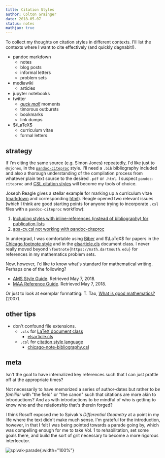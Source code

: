 ```yaml
---
title: Citation Styles
author: Colton Grainger
date: 2018-05-07
status: notes
mathjax: true
---
```


To collect my thoughts on citation styles in different contexts. I'll list the contexts where I want to cite effectively (and quickly dagnabit!).

- pandoc markdown
  - notes
  - blog posts
  - informal letters
  - problem sets
- mediawiki
  - articles
- jupyter notebooks
- twitter
  - *[guck mal!](https://german.stackexchange.com/questions/36810/sieh-mal-vs-guck-mal)* moments
  - timorous outbursts
  - bookmarks
  - link dumps
- $\LaTeX$
  - curriculum vitae
  - formal letters

## strategy

If I'm citing the same source (e.g. Simon Jones) repeatedly, I'd like just to
`@sjones`, in the [`pandoc-citeproc`](https://github.com/jgm/pandoc-citeproc)
style. I'll need a `.bib` bibliography included and also a thorough
understanding of the compilation process from whatever plain text source to the desired `.pdf` or `.html`. I suspect `pandoc-citeproc` and [CSL citation styles](https://citationstyles.org/)  will become my tools of choice.

Joseph Reagle gives a stellar example for marking up a curriculum vitae ([markdown](http://reagle.org/joseph/2003/cv/cv.md) and corresponding [html](http://reagle.org/joseph/2003/cv/cv.html)). Reagle opened two relevant issues (which I think are good starting points for anyone trying to incorporate `.csl` files with a `pandoc-citeproc` workflow):

1. [Including styles with inline-references (instead of bibliography) for
   publication lists](https://github.com/citation-style-language/styles/issues/1619)
1. [apa-cv.csl not working with pandoc-citeproc](https://github.com/citation-style-language/styles/issues/1619)

In undergrad, I was comfortable using
[Biber](https://en.wikipedia.org/wiki/Biber_(LaTeX)) and $\LaTeX$ for papers in the [Chicago footnote style](https://tex.stackexchange.com/questions/30287/get-biblatex-chicago-working) and in the [elsarticle.cls](https://tex.stackexchange.com/questions/110515/elsarticle-cls-and-biblatex-incompatibility) document class. I never really moved beyond `\footnote{https://math.dartmouth.edu}` for references in my mathematics problem sets.

Now, however, I'd like to know what's standard for mathematical writing.
Perhaps one of the following?

- [AMS Style Guide](https://www.ams.org/publications/authors/AMS-StyleGuide-print.pdf). Retrieved May 7, 2018.
- [MAA Reference Guide](https://www.maa.org/sites/default/files/pdf/pubs/Ref_Guide.pdf).
Retrieved May 7, 2018.

Or just to look at exemplar formatting: T. Tao, [What is good mathematics?](https://arxiv.org/pdf/math/0702396.pdf) (2007).

## other tips

- don't confound file extensions.
  - `.cls` for [LaTeX document class](https://tex.stackexchange.com/questions/7770/file-extensions-related-to-latex-etc)
    - [elsarticle.cls](https://www.elsevier.com/__data/assets/pdf_file/0008/56843/elsdoc-1.pdf)
  - `.csl` for [citation style language](https://github.com/citation-style-language/styles) 
    - [chicago-note-bibliography.csl](https://github.com/jgm/pandoc-citeproc/blob/master/tests/chicago-note-bibliography.csl)

## meta

Isn't the goal to have internalized key references such that I can just
prattle off at the appropriate times? 

Not necessarily to have memorized a series of author-dates but rather to *be
familiar* with "the field" or "the canon" such that citations are more akin to
introductions? And as with introductions to be mindful of who is getting to
know who and the relationship that's therein forged?

I think Rosoff exposed me to Spivak's *Differential Geometry* at a point in my
life where the text didn't make much sense. I'm grateful for the introduction,
however, in that I felt I was being pointed towards a parade going by, which
was compelling enough for me to take Vol. 1 to rehabilitation, set some
goals there, and build the sort of grit necessary to become a more rigorous
interlocutor.

![spivak-parade](https://images-na.ssl-images-amazon.com/images/I/91L0KVJjGlL.jpg){:width="100%"}
